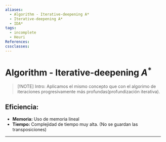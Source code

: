 ```yaml
---
aliases:
  - Algorithm - Iterative-deepening A*
  - Iterative-deepening A*
  - IDA*
tags:
  - incomplete
  - Heuri
References: 
cssclasses:
---
```

# Algorithm - Iterative-deepening $A^*$

> [!NOTE] Intro: 
> Aplicamos el mismo concepto que con el algorimo de iteraciones progresivamente más profundas(profundización iterativa). 


## Eficiencia: 
+ **Memoria:** Uso de memoria lineal 
+ **Tiempo:** Complejidad de tiempo muy alta. (No se guardan las transposiciones)


***